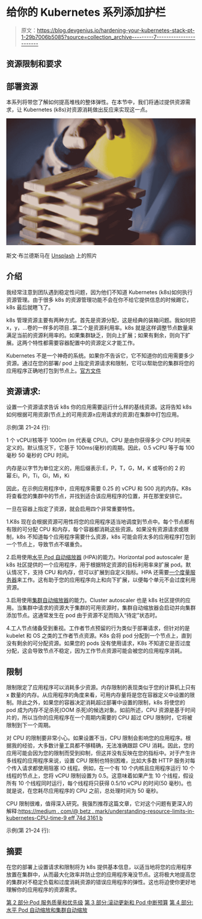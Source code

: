 # 给你的 Kubernetes 系列添加护栏

> 原文：<https://blog.devgenius.io/hardening-your-kubernetes-stack-pt-1-29b7006b5085?source=collection_archive---------7----------------------->

## 资源限制和要求

## 部署资源

本系列将带您了解如何提高堆栈的整体弹性。在本节中，我们将通过提供资源需求，让 Kubernetes (k8s)对资源消耗做出反应来实现这一点。

![](img/1373d029624eb72829ceb9ae5719a8ad.png)

斯文·布兰德斯马在 [Unsplash](https://unsplash.com?utm_source=medium&utm_medium=referral) 上的照片

## 介绍

我经常注意到团队遇到稳定性问题，因为他们不知道 Kubernetes (k8s)如何执行资源管理。由于很多 k8s 的资源管理功能不会在你不给它提供信息的时候踢它，k8s 最后就瞎飞了。

k8s 管理资源主要有两种方式。首先是资源分配，这是经典的装箱问题。我如何把 x，y，…卷的一样多的项目..第二个是资源利用率。k8s 就是这样调整节点数量来满足当前的资源利用率的。如果集群缺乏，则向上扩展；如果有剩余，则向下扩展。这两个特性都需要容器配置中的资源定义才能工作。

Kubernetes 不是一个神奇的系统。如果你不告诉它，它不知道你的应用需要多少资源。通过在您的部署/ pod 上指定资源请求和限制，它可以帮助您的集群将您的应用程序正确地打包到节点上。[官方文件](https://kubernetes.io/docs/concepts/configuration/manage-compute-resources-container/)

## 资源请求:

设置一个资源请求告诉 k8s 你的应用需要运行什么样的基线资源。这将告知 k8s 如何根据可用资源(节点上的可用资源≥应用请求的资源)在集群中打包应用。

示例(第 21–24 行):

1 个 vCPU/核等于 1000m (m 代表毫 CPU)。CPU 是由你获得多少 CPU 时间来定义的。默认情况下，它基于 100ms(毫秒)的周期。因此，0.5 vCPU 等于每 100 毫秒 50 毫秒的 CPU 时间。

内存是以字节为单位定义的，用后缀表示:E，P，T，G，M，K 或等价的 2 的幂:Ei，Pi，Ti，Gi，Mi，Ki

因此，在示例应用程序中，应用程序需要 0.25 的 vCPU 和 500 兆的内存。K8s 将查看您的集群中的节点，并找到适合该应用程序的位置，并在那里安排它。

一旦在容器上指定了资源，就会启用四个非常重要特性。

1.K8s 现在会根据资源可用性将您的应用程序适当地调度到节点中。每个节点都有有限的可分配 CPU 和内存，每个容器都消耗这些资源。如果没有资源请求或限制，k8s 不知道每个应用程序需要什么资源，k8s 可能会将太多的应用程序打包到一个节点上，导致节点不堪重负。

2.启用使用[水平 Pod 自动缩放器](https://kubernetes.io/docs/tasks/run-application/horizontal-pod-autoscale/) (HPA)的能力。Horizontal pod autoscaler 是 k8s 社区提供的一个应用程序，用于根据特定资源的目标利用率来扩展 pod。默认情况下，支持 CPU 和内存，但可以扩展到自定义指标。HPA 还需要[一个度量服务器](https://github.com/kubernetes-sigs/metrics-server)来工作。这有助于您的应用程序向上和向下扩展，以便每个单元不会过度利用资源。

3.启用使用[集群自动缩放器](https://github.com/kubernetes/autoscaler/tree/master/cluster-autoscaler)的能力。Cluster autoscaler 也是 k8s 社区提供的应用。当集群中请求的资源大于集群的可用资源时，集群自动缩放器会启动并向集群添加节点。这通常发生在 pod 由于资源不足而陷入“待定”状态时。

4.工人节点储备受到重视。工作者节点预留的行为类似于部署请求，但针对的是 kubelet 和 OS 之类的工作者节点资源。K8s 会将 pod 分配到一个节点上，直到没有剩余的可分配资源。如果您的 pods 没有使用请求，K8s 不知道它是否过度分配，这会导致节点不稳定，因为工作节点资源可能会被您的应用程序消耗。

## 限制

限制限定了应用程序可以消耗多少资源。内存限制的表现类似于您的计算机上只有 x 数量的内存。从应用程序的角度来看，可用内存量将是您在容器定义中设置的限制。除此之外，如果您的容器决定消耗超过部署中设置的限制，k8s 将使您的 pod 成为内存不足杀死(OOM 杀死)的候选对象。如前所述，CPU 资源是基于时间片的，所以当你的应用程序在一个周期内需要的 CPU 超过 CPU 限制时，它将被限制到下一个周期。

对 CPU 的限制要非常小心。如果设置不当，CPU 限制会影响您的应用程序。根据我的经验，大多数计量工具都不够精确，无法准确跟踪 CPU 消耗。因此，您的应用可能会因为您的限制而受到抑制，但这并没有反映在您的指标中。对于产生许多线程的应用程序来说，设置 CPU 限制也特别困难，比如大多数 HTTP 服务对每个传入请求都使用阻塞 IO 线程。例如，在一个有 10 个内核且应用程序运行 10 个线程的节点上，您将 vCPU 限制设置为 0.5。这意味着如果产生 10 个线程，假设所有 10 个线程同时运行，每个线程将只获得 0.5/10 vCPU 的时间(50 毫秒)。也就是说，在您耗尽应用程序的 CPU 之前，总处理时间为 50 毫秒。

CPU 限制很难，值得深入研究。我强烈推荐这篇文章，它对这个问题有更深入的解释:[https://medium . com/@ betz . mark/understanding-resource-limits-in-kubernetes-CPU-time-9 eff 74d 3161 b](https://medium.com/@betz.mark/understanding-resource-limits-in-kubernetes-cpu-time-9eff74d3161b)

示例(第 21–24 行):

## 摘要

在您的部署上设置请求和限制将为 k8s 提供基本信息，以适当地将您的应用程序放置在集群中，从而最大化效率并防止您的应用程序淹没节点。这将极大地提高您的集群对不稳定负载和过度消耗资源的错误应用程序的弹性。这也将迫使你更好地理解你的应用程序的资源需求。

[第 2 部分:Pod 服务质量和优先级](https://medium.com/dev-genius/hardening-your-kubernetes-stack-pt-2-2f2db4ff410d)
[第 3 部分:滚动更新和 Pod 中断预算](https://medium.com/dev-genius/hardening-your-kubernetes-stack-pt-3-b260d45fe6e)
[第 4 部分:水平 Pod 自动缩放和集群自动缩放](https://medium.com/dev-genius/hardening-your-kubernetes-stack-pt-4-cc72b09b4557)